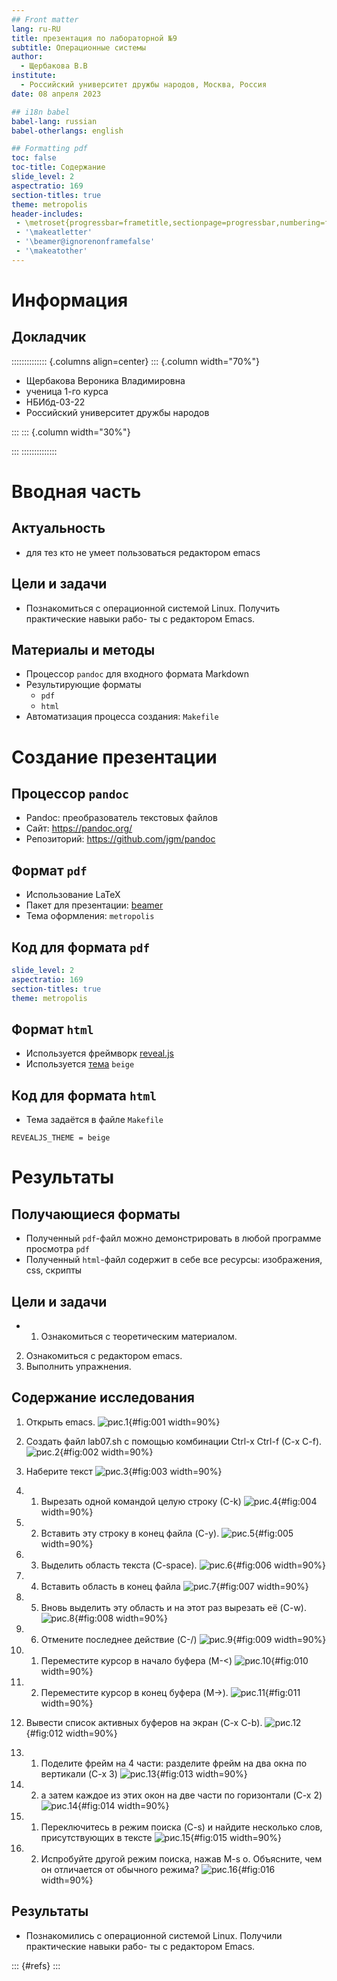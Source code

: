 ```yaml
---
## Front matter
lang: ru-RU
title: презентация по лабораторной №9
subtitle: Операционные системы
author:
  - Щербакова В.В
institute:
  - Российский университет дружбы народов, Москва, Россия
date: 08 апреля 2023

## i18n babel
babel-lang: russian
babel-otherlangs: english

## Formatting pdf
toc: false
toc-title: Содержание
slide_level: 2
aspectratio: 169
section-titles: true
theme: metropolis
header-includes:
 - \metroset{progressbar=frametitle,sectionpage=progressbar,numbering=fraction}
 - '\makeatletter'
 - '\beamer@ignorenonframefalse'
 - '\makeatother'
---
```


# Информация

## Докладчик

:::::::::::::: {.columns align=center}
::: {.column width="70%"}

  * Щербакова Вероника Владимировна
  * ученица 1-го курса
  * НБИбд-03-22
  * Российский университет дружбы народов
 
:::
::: {.column width="30%"}


:::
::::::::::::::

# Вводная часть

## Актуальность

- для тез кто не умеет пользоваться редактором emacs

## Цели и задачи

- Познакомиться с операционной системой Linux. Получить практические навыки рабо-
ты с редактором Emacs.
## Материалы и методы

- Процессор `pandoc` для входного формата Markdown
- Результирующие форматы
	- `pdf`
	- `html`
- Автоматизация процесса создания: `Makefile`

# Создание презентации

## Процессор `pandoc`

- Pandoc: преобразователь текстовых файлов
- Сайт: <https://pandoc.org/>
- Репозиторий: <https://github.com/jgm/pandoc>

## Формат `pdf`

- Использование LaTeX
- Пакет для презентации: [beamer](https://ctan.org/pkg/beamer)
- Тема оформления: `metropolis`

## Код для формата `pdf`

```yaml
slide_level: 2
aspectratio: 169
section-titles: true
theme: metropolis
```

## Формат `html`

- Используется фреймворк [reveal.js](https://revealjs.com/)
- Используется [тема](https://revealjs.com/themes/) `beige`

## Код для формата `html`

- Тема задаётся в файле `Makefile`

```make
REVEALJS_THEME = beige 
```
# Результаты

## Получающиеся форматы

- Полученный `pdf`-файл можно демонстрировать в любой программе просмотра `pdf`
- Полученный `html`-файл содержит в себе все ресурсы: изображения, css, скрипты

## Цели и задачи

- 1. Ознакомиться с теоретическим материалом.
2. Ознакомиться с редактором emacs.
3. Выполнить упражнения.


## Содержание исследования
1. Открыть emacs.
![рис.1](image/9_1.png){#fig:001 width=90%}

2. Создать файл lab07.sh с помощью комбинации Ctrl-x Ctrl-f (C-x C-f).
![рис.2](image/9_2.png){#fig:002 width=90%}

3. Наберите текст
![рис.3](image/9_3.png){#fig:003 width=90%}

4.  1. Вырезать одной командой целую строку (С-k)
![рис.4](image/9_5_1.png){#fig:004 width=90%}

4.  2. Вставить эту строку в конец файла (C-y).
![рис.5](image/9_5_2.png){#fig:005 width=90%}

4.  3. Выделить область текста (C-space).
![рис.6](image/9_5_3.png){#fig:006 width=90%}

4.  4. Вставить область в конец файла
![рис.7](image/9_5_5.png){#fig:007 width=90%}

4.  5. Вновь выделить эту область и на этот раз вырезать её (C-w).
![рис.8](image/9_5_6.png){#fig:008 width=90%}

4.  6. Отмените последнее действие (C-/)
![рис.9](image/9_5_7.png){#fig:009 width=90%}

5.  1. Переместите курсор в начало буфера (M-<)
![рис.10](image/9_6_3.png){#fig:010 width=90%}

5.  2. Переместите курсор в конец буфера (M->).
![рис.11](image/9_6_4.png){#fig:011 width=90%}

6. Вывести список активных буферов на экран (C-x C-b).
![рис.12](image/9_7_1.png){#fig:012 width=90%}

7.  1. Поделите фрейм на 4 части: разделите фрейм на два окна по вертикали (C-x 3)
![рис.13](image/9_8_1_1.png){#fig:013 width=90%}

7.  2. а затем каждое из этих окон на две части по горизонтали (C-x 2) 
![рис.14](image/9_8_1_2.png){#fig:014 width=90%}

8.  1. Переключитесь в режим поиска (C-s) и найдите несколько слов, присутствующих
в тексте
![рис.15](image/9_9_1.png){#fig:015 width=90%}

8.  2. Испробуйте другой режим поиска, нажав M-s o. Объясните, чем он отличается от
обычного режима?
![рис.16](image/9_9_5.png){#fig:016 width=90%}

## Результаты

- Познакомились с операционной системой Linux. Получили практические навыки рабо-
ты с редактором Emacs.



::: {#refs}
:::
